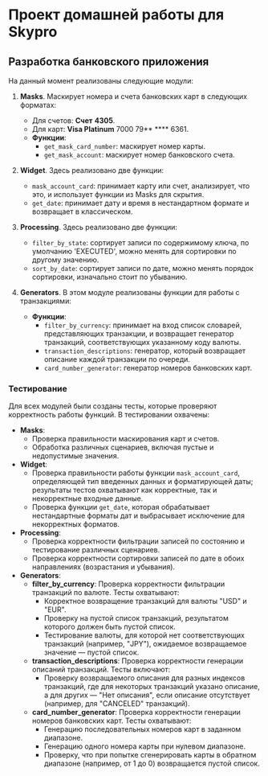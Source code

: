 # Проект домашней работы для Skypro
## Разработка банковского приложения

На данный момент реализованы следующие модули:

1. **Masks**. Маскирует номера и счета банковских карт в следующих форматах:
   - Для счетов: **Счет** **4305**.
   - Для карт: **Visa Platinum** 7000 79** **** 6361.
   - **Функции**:
     - `get_mask_card_number`: маскирует номер карты.
     - `get_mask_account`: маскирует номер банковского счета.

2. **Widget**. Здесь реализовано две функции:
   - `mask_account_card`: принимает карту или счет, анализирует, что это, и использует функции из Masks для скрытия.
   - `get_date`: принимает дату и время в нестандартном формате и возвращает в классическом.

3. **Processing**. Здесь реализовано две функции:
   - `filter_by_state`: сортирует записи по содержимому ключа, по умолчанию 'EXECUTED', можно менять для сортировки по другому значению.
   - `sort_by_date`: сортирует записи по дате, можно менять порядок сортировки, изначально стоит по убыванию.

4. **Generators**. В этом модуле реализованы функции для работы с транзакциями:
   - **Функции**:
     - `filter_by_currency`: принимает на вход список словарей, представляющих транзакции, и возвращает генератор транзакций, соответствующих указанному коду валюты.
     - `transaction_descriptions`: генератор, который возвращает описание каждой транзакции по очереди.
     - `card_number_generator`: генератор номеров банковских карт.

### Тестирование

Для всех модулей были созданы тесты, которые проверяют корректность работы функций. В тестировании охвачены:
- **Masks**:
  - Проверка правильности маскирования карт и счетов.
  - Обработка различных сценариев, включая пустые и недопустимые значения.
- **Widget**:
  - Проверка правильности работы функции `mask_account_card`, определяющей тип введенных данных и форматирующей даты; результаты тестов охватывают как корректные, так и некорректные входные данные.
  - Проверка функции `get_date`, которая обрабатывает нестандартные форматы дат и выбрасывает исключение для некорректных форматов.
- **Processing**:
  - Проверка корректности фильтрации записей по состоянию и тестирование различных сценариев.
  - Проверка корректности сортировки записей по дате в обоих направлениях (возрастания и убывания).
- **Generators**:
  - **filter_by_currency**: Проверка корректности фильтрации транзакций по валюте. Тесты охватывают:
    - Корректное возвращение транзакций для валюты "USD" и "EUR".
    - Проверку на пустой список транзакций, результатом которого должен быть пустой список.
    - Тестирование валюты, для которой нет соответствующих транзакций (например, "JPY"), ожидаемое возвращаемое значение — пустой список.
  - **transaction_descriptions**: Проверка корректности генерации описаний транзакций. Тесты включают:
    - Проверку возвращаемого описания для разных индексов транзакций, где для некоторых транзакций указано описание, а для других — "Нет описания", если описание отсутствует (например, для "CANCELED" транзакций).
  - **card_number_generator**: Проверка корректности генерации номеров банковских карт. Тесты охватывают:
    - Генерацию последовательных номеров карт в заданном диапазоне.
    - Генерацию одного номера карты при нулевом диапазоне.
    - Проверку, что при попытке сгенерировать карты в обратном диапазоне (например, от 1 до 0) возвращается пустой список.
